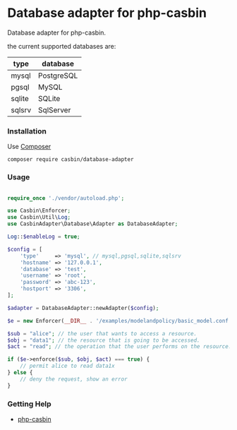 # Database adapter for php-casbin

Database adapter for php-casbin.

the current supported databases are:

| type | database |
| ------ | ------ |
| mysql | PostgreSQL |
| pgsql | MySQL |
| sqlite | SQLite |
| sqlsrv | SqlServer |

### Installation

Use [Composer](https://getcomposer.org/)

```
composer require casbin/database-adapter
```

### Usage

```php

require_once './vendor/autoload.php';

use Casbin\Enforcer;
use Casbin\Util\Log;
use CasbinAdapter\Database\Adapter as DatabaseAdapter;

Log::$enableLog = true;

$config = [
    'type'     => 'mysql', // mysql,pgsql,sqlite,sqlsrv
    'hostname' => '127.0.0.1',
    'database' => 'test',
    'username' => 'root',
    'password' => 'abc-123',
    'hostport' => '3306',
];

$adapter = DatabaseAdapter::newAdapter($config);

$e = new Enforcer(__DIR__ . '/examples/modelandpolicy/basic_model.conf', $adapter);

$sub = "alice"; // the user that wants to access a resource.
$obj = "data1"; // the resource that is going to be accessed.
$act = "read"; // the operation that the user performs on the resource.

if ($e->enforce($sub, $obj, $act) === true) {
    // permit alice to read data1x
} else {
    // deny the request, show an error
}
```

### Getting Help

- [php-casbin](https://github.com/php-casbin/php-casbin)